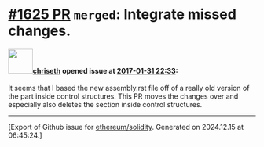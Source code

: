 # [\#1625 PR](https://github.com/ethereum/solidity/pull/1625) `merged`: Integrate missed changes.

#### <img src="https://avatars.githubusercontent.com/u/9073706?v=4" width="50">[chriseth](https://github.com/chriseth) opened issue at [2017-01-31 22:33](https://github.com/ethereum/solidity/pull/1625):

It seems that I based the new assembly.rst file off of a really old version of the part inside control structures. This PR moves the changes over and especially also deletes the section inside control structures.




-------------------------------------------------------------------------------



[Export of Github issue for [ethereum/solidity](https://github.com/ethereum/solidity). Generated on 2024.12.15 at 06:45:24.]
